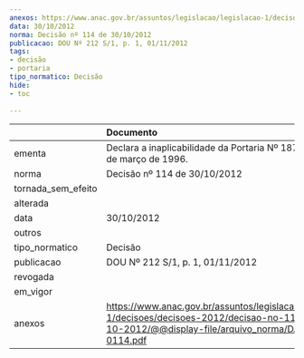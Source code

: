 ```yaml
---
anexos: https://www.anac.gov.br/assuntos/legislacao/legislacao-1/decisoes/decisoes-2012/decisao-no-114-de-30-10-2012/@@display-file/arquivo_norma/DA2012-0114.pdf
data: 30/10/2012
norma: Decisão nº 114 de 30/10/2012
publicacao: DOU Nº 212 S/1, p. 1, 01/11/2012
tags:
- decisão
- portaria
tipo_normatico: Decisão
hide: 
- toc 
 
---
```


|                    | Documento                                                                                                                                                 |
|:-------------------|:----------------------------------------------------------------------------------------------------------------------------------------------------------|
| ementa             | Declara a inaplicabilidade da Portaria Nº 187/GM5, de 7 de março de 1996.                                                                                 |
| norma              | Decisão nº 114 de 30/10/2012                                                                                                                              |
| tornada_sem_efeito |                                                                                                                                                           |
| alterada           |                                                                                                                                                           |
| data               | 30/10/2012                                                                                                                                                |
| outros             |                                                                                                                                                           |
| tipo_normatico     | Decisão                                                                                                                                                   |
| publicacao         | DOU Nº 212 S/1, p. 1, 01/11/2012                                                                                                                          |
| revogada           |                                                                                                                                                           |
| em_vigor           |                                                                                                                                                           |
| anexos             | https://www.anac.gov.br/assuntos/legislacao/legislacao-1/decisoes/decisoes-2012/decisao-no-114-de-30-10-2012/@@display-file/arquivo_norma/DA2012-0114.pdf |